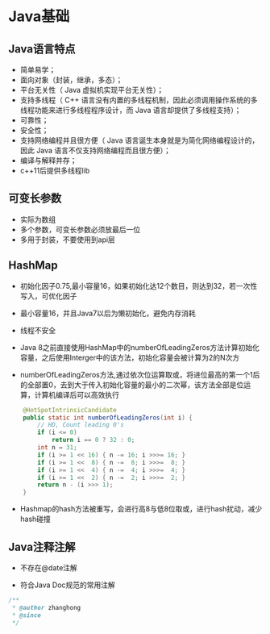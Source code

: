# Java基础

## Java语言特点

- 简单易学；
- 面向对象（封装，继承，多态）；
- 平台无关性（ Java 虚拟机实现平台无关性）；
- 支持多线程（ C++ 语言没有内置的多线程机制，因此必须调用操作系统的多线程功能来进行多线程程序设计，而 Java 语言却提供了多线程支持）；
- 可靠性；
- 安全性；
- 支持网络编程并且很方便（ Java 语言诞生本身就是为简化网络编程设计的，因此 Java 语言不仅支持网络编程而且很方便）；
- 编译与解释并存；
- c++11后提供多线程lib

## 可变长参数

- 实际为数组
- 多个参数，可变长参数必须放最后一位
- 多用于封装，不要使用到api层

## HashMap

- 初始化因子0.75,最小容量16，如果初始化达12个数目，则达到32，若一次性写入，可优化因子

- 最小容量16，并且Java7以后为懒初始化，避免内存消耗

- 线程不安全

- Java 8之前直接使用HashMap中的numberOfLeadingZeros方法计算初始化容量，之后使用Interger中的该方法，初始化容量会被计算为2的N次方

- numberOfLeadingZeros方法,通过依次位运算取或，将进位最高的第一个1后的全部置0，去到大于传入初始化容量的最小的二次幂，该方法全部是位运算，计算机编译后可以高效执行

```java
    @HotSpotIntrinsicCandidate
    public static int numberOfLeadingZeros(int i) {
        // HD, Count leading 0's
        if (i <= 0)
            return i == 0 ? 32 : 0;
        int n = 31;
        if (i >= 1 << 16) { n -= 16; i >>>= 16; }
        if (i >= 1 <<  8) { n -=  8; i >>>=  8; }
        if (i >= 1 <<  4) { n -=  4; i >>>=  4; }
        if (i >= 1 <<  2) { n -=  2; i >>>=  2; }
        return n - (i >>> 1);
    }
```

- Hashmap的hash方法被重写，会进行高8与低8位取或，进行hash扰动，减少hash碰撞

## Java注释注解

- 不存在@date注解

- 符合Java Doc规范的常用注解

```java
/**
 * @author zhanghong
 * @since 
 */
```